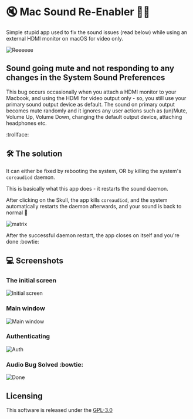 # :mute: Mac Sound Re-Enabler :bowing_man:

Simple stupid app used to fix the sound issues (read below) while using an external HDMI monitor on macOS for video only.



![Reeeeee](https://i.kym-cdn.com/photos/images/newsfeed/000/952/664/4b6.jpg)





## Sound going mute and not responding to any changes in the System Sound Preferences

This bug occurs occasionally when you attach a HDMI monitor to your Macbook, and using the HDMI for video output only - 
so, you still use your primary sound output device as default. 
The sound on primary output becomes mute randomly and it ignores any user actions such as (un)Mute, Volume Up, Volume Down, changing the default output device, attaching headphones etc. 

:trollface:



## :hammer_and_wrench: The solution

It can either be fixed by rebooting the system, OR by killing the system's `coreaudiod` daemon.

This is basically what this app does - it restarts the sound daemon.

After clicking on the Skull,  the app kills `coreaudiod`, and the system automatically restarts the daemon afterwards, and your sound is back to normal :musical_score:



![matrix](https://i.imgur.com/1qNOOjd.png)

After the successful daemon restart, the app closes on itself and you're done :bowtie:



## :computer: Screenshots

### The initial screen

![Initial screen](https://i.imgur.com/tXDrRaY.png)

### Main window

![Main window](https://i.imgur.com/H38sPsf.png)

### Authenticating

![Auth](https://i.imgur.com/hUmFp0V.png)

### Audio Bug Solved :bowtie:



![Done](https://i.imgur.com/UP3STlp.png)

## Licensing
This software is released under the [GPL-3.0](https://github.com/dragstor/mac-sound-fix/blob/master/LICENSE)
